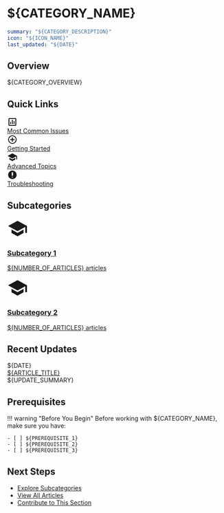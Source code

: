 # ${CATEGORY_NAME}

```yaml
summary: "${CATEGORY_DESCRIPTION}"
icon: "${ICON_NAME}"
last_updated: "${DATE}"
```

## Overview

${CATEGORY_OVERVIEW}

## Quick Links

<div class="quick-links">
  <a href="#" class="quick-link">
    <div class="quick-link-icon">
      <svg viewBox="0 0 24 24" width="24" height="24">
        <path fill="currentColor" d="M19,3H5C3.9,3 3,3.9 3,5V19C3,20.1 3.9,21 5,21H19C20.1,21 21,20.1 21,19V5C21,3.9 20.1,3 19,3M19,19H5V5H19V19M7,12H9V17H7V12M11,7H13V17H11V7M15,10H17V17H15V10Z" />
      </svg>
    </div>
    <span>Most Common Issues</span>
  </a>
  
  <a href="#" class="quick-link">
    <div class="quick-link-icon">
      <svg viewBox="0 0 24 24" width="24" height="24">
        <path fill="currentColor" d="M12,2A10,10 0 0,0 2,12A10,10 0 0,0 12,22A10,10 0 0,0 22,12A10,10 0 0,0 12,2M12,20A8,8 0 0,1 4,12A8,8 0 0,1 12,4A8,8 0 0,1 20,12A8,8 0 0,1 12,20M11,7H13V11H17V13H13V17H11V13H7V11H11V7Z" />
      </svg>
    </div>
    <span>Getting Started</span>
  </a>
  
  <a href="#" class="quick-link">
    <div class="quick-link-icon">
      <svg viewBox="0 0 24 24" width="24" height="24">
        <path fill="currentColor" d="M12,3L1,9L12,15L21,10.09V17H23V9M5,13.18V17.18L12,21L19,17.18V13.18L12,17L5,13.18Z" />
      </svg>
    </div>
    <span>Advanced Topics</span>
  </a>
  
  <a href="#" class="quick-link">
    <div class="quick-link-icon">
      <svg viewBox="0 0 24 24" width="24" height="24">
        <path fill="currentColor" d="M12,2A10,10 0 0,0 2,12A10,10 0 0,0 12,22A10,10 0 0,0 22,12A10,10 0 0,0 12,2M13.5,18H10.5V16.5H13.5V18M13.5,14H10.5V6H13.5V14Z" />
      </svg>
    </div>
    <span>Troubleshooting</span>
  </a>
</div>

## Subcategories

<div class="subcategory-grid">
  <a href="#" class="subcategory-card">
    <div class="subcategory-icon">
      <svg viewBox="0 0 24 24" width="48" height="48">
        <path fill="currentColor" d="M12,3L1,9L12,15L21,10.09V17H23V9M5,13.18V17.18L12,21L19,17.18V13.18L12,17L5,13.18Z" />
      </svg>
    </div>
    <h3>Subcategory 1</h3>
    <p>${NUMBER_OF_ARTICLES} articles</p>
  </a>
  
  <a href="#" class="subcategory-card">
    <div class="subcategory-icon">
      <svg viewBox="0 0 24 24" width="48" height="48">
        <path fill="currentColor" d="M12,3L1,9L12,15L21,10.09V17H23V9M5,13.18V17.18L12,21L19,17.18V13.18L12,17L5,13.18Z" />
      </svg>
    </div>
    <h3>Subcategory 2</h3>
    <p>${NUMBER_OF_ARTICLES} articles</p>
  </a>
  
  <!-- Add more subcategories as needed -->
</div>

## Recent Updates

<div class="updates-feed">
  <div class="update-item">
    <div class="update-date">${DATE}</div>
    <a href="#" class="update-title">${ARTICLE_TITLE}</a>
    <div class="update-summary">${UPDATE_SUMMARY}</div>
  </div>
  
  <!-- Add more update items as needed -->
</div>

## Prerequisites

!!! warning "Before You Begin"
    Before working with ${CATEGORY_NAME}, make sure you have:
    
    - [ ] ${PREREQUISITE_1}
    - [ ] ${PREREQUISITE_2}
    - [ ] ${PREREQUISITE_3}

## Next Steps

- [Explore Subcategories](#subcategories)
- [View All Articles](#)
- [Contribute to This Section](/contribute/)
